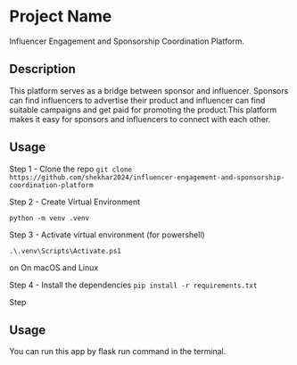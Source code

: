 # Project Name

Influencer Engagement and Sponsorship Coordination Platform. 

## Description

This platform serves as a bridge between sponsor and influencer. Sponsors can
find influencers to advertise their product and influencer can find suitable
campaigns and get paid for promoting the product.This platform makes it easy
for sponsors and influencers to connect with each other.

## Usage

Step 1 - Clone the repo
```git clone https://github.com/shekhar2024/influencer-engagement-and-sponsorship-coordination-platform```

Step 2 - Create Virtual Environment

```python -m venv .venv```

Step 3 - Activate virtual environment (for powershell)

```.\.venv\Scripts\Activate.ps1``` 

 on On macOS and Linux


Step 4 - Install the dependencies
```pip install -r requirements.txt```


Step 

## Usage

You can run this app by flask run command in the terminal.


